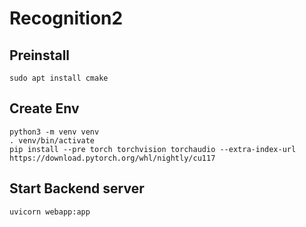 # Recognition2

## Preinstall
```
sudo apt install cmake 
```

## Create Env
```
python3 -m venv venv
. venv/bin/activate
pip install --pre torch torchvision torchaudio --extra-index-url https://download.pytorch.org/whl/nightly/cu117
```

## Start Backend server
```
uvicorn webapp:app
```